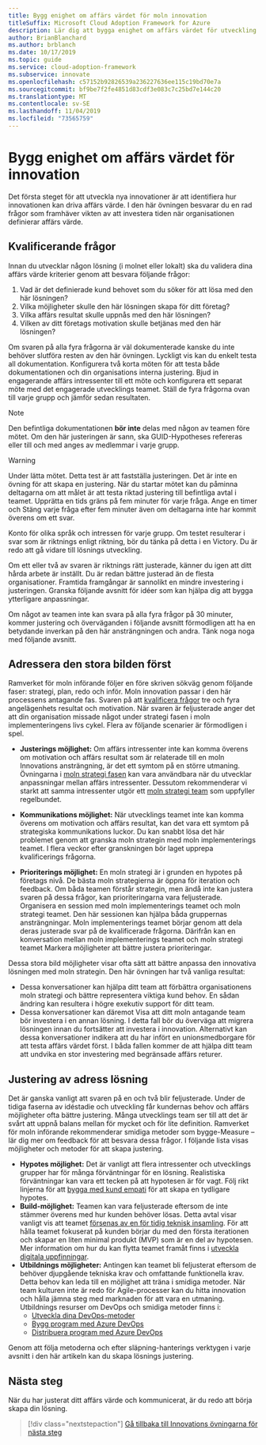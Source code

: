 ```yaml
---
title: Bygg enighet om affärs värdet för moln innovation
titleSuffix: Microsoft Cloud Adoption Framework for Azure
description: Lär dig att bygga enighet om affärs värdet för utveckling av molnet.
author: BrianBlanchard
ms.author: brblanch
ms.date: 10/17/2019
ms.topic: guide
ms.service: cloud-adoption-framework
ms.subservice: innovate
ms.openlocfilehash: c57152b92826539a236227636ee115c19bd70e7a
ms.sourcegitcommit: bf9be7f2fe4851d83cdf3e083c7c25bd7e144c20
ms.translationtype: MT
ms.contentlocale: sv-SE
ms.lasthandoff: 11/04/2019
ms.locfileid: "73565759"
---
```

# <a name="build-consensus-on-the-business-value-of-innovation"></a>Bygg enighet om affärs värdet för innovation

Det första steget för att utveckla nya innovationer är att identifiera hur innovationen kan driva affärs värde. I den här övningen besvarar du en rad frågor som framhäver vikten av att investera tiden när organisationen definierar affärs värde.

## <a name="qualifying-questions"></a>Kvalificerande frågor

Innan du utvecklar någon lösning (i molnet eller lokalt) ska du validera dina affärs värde kriterier genom att besvara följande frågor:

1. Vad är det definierade kund behovet som du söker för att lösa med den här lösningen?
1. Vilka möjligheter skulle den här lösningen skapa för ditt företag?
1. Vilka affärs resultat skulle uppnås med den här lösningen?
1. Vilken av ditt företags motivation skulle betjänas med den här lösningen?

Om svaren på alla fyra frågorna är väl dokumenterade kanske du inte behöver slutföra resten av den här övningen. Lyckligt vis kan du enkelt testa all dokumentation. Konfigurera två korta möten för att testa både dokumentationen och din organisations interna justering. Bjud in engagerande affärs intressenter till ett möte och konfigurera ett separat möte med det engagerade utvecklings teamet. Ställ de fyra frågorna ovan till varje grupp och jämför sedan resultaten.

> [!NOTE]
> Den befintliga dokumentationen **bör inte** delas med någon av teamen före mötet. Om den här justeringen är sann, ska GUID-Hypotheses refereras eller till och med anges av medlemmar i varje grupp.

<!-- -->

> [!WARNING]
> Under lätta mötet. Detta test är att fastställa justeringen. Det är inte en övning för att skapa en justering. När du startar mötet kan du påminna deltagarna om att målet är att testa riktad justering till befintliga avtal i teamet. Upprätta en tids gräns på fem minuter för varje fråga. Ange en timer och Stäng varje fråga efter fem minuter även om deltagarna inte har kommit överens om ett svar.

Konto för olika språk och intressen för varje grupp. Om testet resulterar i svar som är riktnings enligt riktning, bör du tänka på detta i en Victory. Du är redo att gå vidare till lösnings utveckling.

Om ett eller två av svaren är riktnings rätt justerade, känner du igen att ditt hårda arbete är inställt. Du är redan bättre justerad än de flesta organisationer. Framtida framgångar är sannolikt en mindre investering i justeringen. Granska följande avsnitt för idéer som kan hjälpa dig att bygga ytterligare anpassningar.

Om något av teamen inte kan svara på alla fyra frågor på 30 minuter, kommer justering och överväganden i följande avsnitt förmodligen att ha en betydande inverkan på den här ansträngningen och andra. Tänk noga noga med följande avsnitt.

## <a name="address-the-big-picture-first"></a>Adressera den stora bilden först

Ramverket för moln införande följer en före skriven sökväg genom följande faser: strategi, plan, redo och inför. Moln innovation passar i den här processens antagande fas. Svaren på att [kvalificera frågor](#qualifying-questions) tre och fyra angelägenhets resultat och motivation. När svaren är feljusterade anger det att din organisation missade något under strategi fasen i moln implementeringens livs cykel. Flera av följande scenarier är förmodligen i spel.

- **Justerings möjlighet:** Om affärs intressenter inte kan komma överens om motivation och affärs resultat som är relaterade till en moln Innovations ansträngning, är det ett symtom på en större utmaning. Övningarna i [moln strategi fasen](../strategy/index.md) kan vara användbara när du utvecklar anpassningar mellan affärs intressenter. Dessutom rekommenderar vi starkt att samma intressenter utgör ett [moln strategi team](../organize/cloud-strategy.md) som uppfyller regelbundet.

- **Kommunikations möjlighet:** När utvecklings teamet inte kan komma överens om motivation och affärs resultat, kan det vara ett symtom på strategiska kommunikations luckor. Du kan snabbt lösa det här problemet genom att granska moln strategin med moln implementerings teamet. I flera veckor efter granskningen bör laget upprepa kvalificerings frågorna.

- **Prioriterings möjlighet:** En moln strategi är i grunden en hypotes på företags nivå. De bästa moln strategierna är öppna för iteration och feedback. Om båda teamen förstår strategin, men ändå inte kan justera svaren på dessa frågor, kan prioriteringarna vara feljusterade. Organisera en session med moln implementerings teamet och moln strategi teamet. Den här sessionen kan hjälpa båda gruppernas ansträngningar. Moln implementerings teamet börjar genom att dela deras justerade svar på de kvalificerade frågorna. Därifrån kan en konversation mellan moln implementerings teamet och moln strategi teamet Markera möjligheter att bättre justera prioriteringar.

Dessa stora bild möjligheter visar ofta sätt att bättre anpassa den innovativa lösningen med moln strategin. Den här övningen har två vanliga resultat:

- Dessa konversationer kan hjälpa ditt team att förbättra organisationens moln strategi och bättre representera viktiga kund behov. En sådan ändring kan resultera i högre exekutiv support för ditt team.
- Dessa konversationer kan däremot Visa att ditt moln antagande team bör investera i en annan lösning. I detta fall bör du överväga att migrera lösningen innan du fortsätter att investera i innovation. Alternativt kan dessa konversationer indikera att du har infört en unionsmedborgare för att testa affärs värdet först. I båda fallen kommer de att hjälpa ditt team att undvika en stor investering med begränsade affärs returer.

## <a name="address-solution-alignment"></a>Justering av adress lösning

Det är ganska vanligt att svaren på en och två blir feljusterade. Under de tidiga faserna av idéstadie och utveckling får kundernas behov och affärs möjligheter ofta bättre justering. Många utvecklings team ser till att det är svårt att uppnå balans mellan för mycket och för lite definition. Ramverket för moln införande rekommenderar smidiga metoder som bygge-Measure – lär dig mer om feedback för att besvara dessa frågor. I följande lista visas möjligheter och metoder för att skapa justering.

- **Hypotes möjlighet:** Det är vanligt att flera intressenter och utvecklings grupper har för många förväntningar för en lösning. Realistiska förväntningar kan vara ett tecken på att hypotesen är för vagt. Följ rikt linjerna för att [bygga med kund empati](./considerations/build.md) för att skapa en tydligare hypotes.
- **Build-möjlighet:** Teamen kan vara feljusterade eftersom de inte stämmer överens med hur kunden behöver lösas. Detta avtal visar vanligt vis att teamet [försenas av en för tidig teknisk insamling](./considerations/build.md#reduce-complexity-and-delay-technical-spikes). För att hålla teamet fokuserat på kunden börjar du med den första iterationen och skapar en liten minimal produkt (MVP) som är en del av hypotesen. Mer information om hur du kan flytta teamet framåt finns i [utveckla digitala uppfinningar](./considerations/invention.md).
- **Utbildnings möjligheter:** Antingen kan teamet bli feljusterat eftersom de behöver djupgående tekniska krav och omfattande funktionella krav. Detta behov kan leda till en möjlighet att träna i smidiga metoder. När team kulturen inte är redo för Agile-processer kan du hitta innovation och hålla jämna steg med marknaden för att vara en utmaning.  Utbildnings resurser om DevOps och smidiga metoder finns i:
  - [Utveckla dina DevOps-metoder](https://docs.microsoft.com/learn/paths/evolve-your-devops-practices)
  - [Bygg program med Azure DevOps](https://docs.microsoft.com/learn/paths/build-applications-with-azure-devops)
  - [Distribuera program med Azure DevOps](https://docs.microsoft.com/learn/paths/deploy-applications-with-azure-devops)

Genom att följa metoderna och efter släpning-hanterings verktygen i varje avsnitt i den här artikeln kan du skapa lösnings justering.

## <a name="next-steps"></a>Nästa steg

När du har justerat ditt affärs värde och kommunicerat, är du redo att börja skapa din lösning.
> [!div class="nextstepaction"]
> [Gå tillbaka till Innovations övningarna för nästa steg](./index.md)
